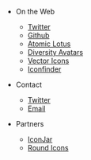 <!-- _navbar.md -->

* On the Web

  * [Twitter](https://twitter.com/iconifyit)
  * [Github](https://github.com/iconifyit)
  * [Atomic Lotus](https://atomiclotus.net)
  * [Diversity Avatars](https://diversityavatars.com)
  * [Vector Icons](https://vectoricons.net)
  * [Iconfinder](https://iconfinder.com/iconify?ref=iconify)
  
* Contact
  * [Twitter](https://twitter.com/iconifyit)
  * [Email](https://atomiclotus.net/contact)
  
* Partners
  * [IconJar](https://a.paddle.com/v2/click/17524/112343?link=2979)
  * [Round Icons](https://a.paddle.com/v2/click/36599/112343?link=2978)  
